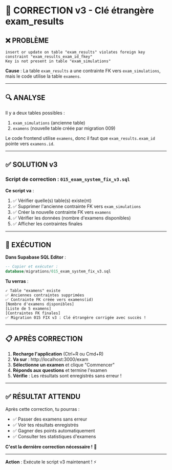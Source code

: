 # 🔧 CORRECTION v3 - Clé étrangère exam_results

## ❌ PROBLÈME

```
insert or update on table "exam_results" violates foreign key constraint "exam_results_exam_id_fkey"
Key is not present in table "exam_simulations"
```

**Cause** : La table `exam_results` a une contrainte FK vers `exam_simulations`, mais le code utilise la table `examens`.

---

## 🔍 ANALYSE

Il y a deux tables possibles :
1. `exam_simulations` (ancienne table)
2. `examens` (nouvelle table créée par migration 009)

Le code frontend utilise `examens`, donc il faut que `exam_results.exam_id` pointe vers `examens.id`.

---

## ✅ SOLUTION v3

### Script de correction : `015_exam_system_fix_v3.sql`

**Ce script va** :
1. ✅ Vérifier quelle(s) table(s) existe(nt)
2. ✅ Supprimer l'ancienne contrainte FK vers `exam_simulations`
3. ✅ Créer la nouvelle contrainte FK vers `examens`
4. ✅ Vérifier les données (nombre d'examens disponibles)
5. ✅ Afficher les contraintes finales

---

## 🚀 EXÉCUTION

**Dans Supabase SQL Editor** :

```sql
-- Copier et exécuter :
database/migrations/015_exam_system_fix_v3.sql
```

**Tu verras** :
```
✓ Table "examens" existe
✅ Anciennes contraintes supprimées
✅ Contrainte FK créée vers examens(id)
[Nombre d'examens disponibles]
[Liste de 5 examens]
[Contraintes FK finales]
✅ Migration 015 FIX v3 : Clé étrangère corrigée avec succès !
```

---

## 📋 APRÈS CORRECTION

1. **Recharge l'application** (Ctrl+R ou Cmd+R)
2. **Va sur** : http://localhost:3000/exam
3. **Sélectionne un examen** et clique "Commencer"
4. **Réponds aux questions** et termine l'examen
5. **Vérifie** : Les résultats sont enregistrés sans erreur !

---

## ✅ RÉSULTAT ATTENDU

Après cette correction, tu pourras :
- ✅ Passer des examens sans erreur
- ✅ Voir tes résultats enregistrés
- ✅ Gagner des points automatiquement
- ✅ Consulter tes statistiques d'examens

**C'est la dernière correction nécessaire !** 🎉

---

**Action** : Exécute le script v3 maintenant ! ⚡
